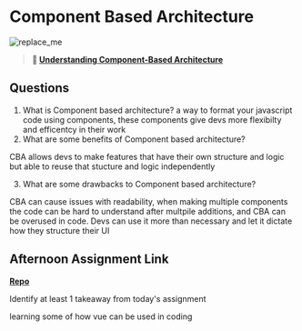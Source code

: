 # Component Based Architecture

![replace_me](https://codeworks.blob.core.windows.net/public/assets/img/illustrations/placeholder.svg)

> **📖 [Understanding Component-Based Architecture](https://codeworksacademy.com/fs-student-guide/resources/wk6/01-Component-Based-Architecture)**

## Questions

1. What is Component based architecture?
a way to format your javascript code using components, these components give devs more flexibilty and efficentcy in their work
2. What are some benefits of Component based architecture?

CBA allows devs to make features that have their own structure and logic but able to reuse that stucture and logic independently

3. What are some drawbacks to Component based architecture?

CBA can cause issues with readability, when making multiple components the code can be hard to understand after multpile additions, and CBA can be overused in code. Devs can use it more than necessary and let it dictate how they structure their UI

## Afternoon Assignment Link

**[Repo](https://github.com/Tmontandon/vue-exercises)**

Identify at least 1 takeaway from today's assignment

learning some of how vue can be used in coding